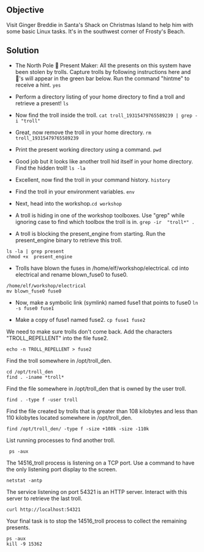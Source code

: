 ## Objective
Visit Ginger Breddie in Santa's Shack on Christmas Island to help him with some basic Linux tasks. It's in the southwest corner of Frosty's Beach.

## Solution

- The North Pole 🎁 Present Maker:
All the presents on this system have been stolen by trolls. Capture trolls by following instructions here and 🎁's will appear in the green bar below. Run the command "hintme" to receive a hint.
```yes```

- Perform a directory listing of your home directory to find a troll and retrieve a present!
```ls```

- Now find the troll inside the troll.
```cat troll_19315479765589239 | grep -i "troll"```

- Great, now remove the troll in your home directory. ```rm troll_19315479765589239```

- Print the present working directory using a command. ```pwd```

- Good job but it looks like another troll hid itself in your home directory. Find the hidden troll! ```ls -la```

- Excellent, now find the troll in your command history. ```history```

- Find the troll in your environment variables. ```env```

- Next, head into the workshop.```cd workshop ```

- A troll is hiding in one of the workshop toolboxes. Use "grep" while ignoring case to find which toolbox the troll is in. ```grep -ir  "troll*" .```

- A troll is blocking the present_engine from starting. Run the present_engine binary to retrieve this troll.
```
ls -la | grep present
chmod +x  present_engine
```

- Trolls have blown the fuses in /home/elf/workshop/electrical. cd into electrical and rename blown_fuse0 to fuse0.
```
/home/elf/workshop/electrical
mv blown_fuse0 fuse0
```

- Now, make a symbolic link (symlink) named fuse1 that points to fuse0 ```ln -s fuse0 fuse1```

- Make a copy of fuse1 named fuse2. ```cp fuse1 fuse2```

We need to make sure trolls don't come back. Add the characters "TROLL_REPELLENT" into the file fuse2.
```
echo -n TROLL_REPELLENT > fuse2
```

Find the troll somewhere in /opt/troll_den.
```
cd /opt/troll_den
find . -iname *troll*
```

Find the file somewhere in /opt/troll_den that is owned by the user troll.
```
find . -type f -user troll
```

Find the file created by trolls that is greater than 108 kilobytes and less than 110 kilobytes located somewhere in /opt/troll_den.
```
find /opt/troll_den/ -type f -size +108k -size -110k
```

List running processes to find another troll.
```
 ps -aux
```

The 14516_troll process is listening on a TCP port. Use a command to have the only listening port display to the screen.
```
netstat -antp
```

The service listening on port 54321 is an HTTP server. Interact with this server to retrieve the last troll.
```
curl http://localhost:54321
```

Your final task is to stop the 14516_troll process to collect the remaining presents.
```
ps -aux
kill -9 15362
```


